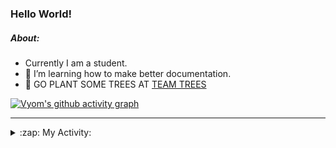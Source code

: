 ### Hello World!

##### About:
- Currently I am a student.
- 🌱 I’m learning how to make better documentation.
- 🌱 GO PLANT SOME TREES AT [TEAM TREES](https://teamtrees.org/)

[![Vyom's github activity graph](https://activity-graph.herokuapp.com/graph?username=Vyvy-vi)](https://github.com/ashutosh00710/github-readme-activity-graph)

---
<details>
  <summary>:zap: My Activity:</summary>
  
<!--START_SECTION:waka-->
![Code Time](http://img.shields.io/badge/Code%20Time-932%20hrs%2053%20mins-blue)

**I'm a Night 🦉** 

```text
🌞 Morning    93 commits     ███░░░░░░░░░░░░░░░░░░░░░░   13.4% 
🌆 Daytime    167 commits    ██████░░░░░░░░░░░░░░░░░░░   24.06% 
🌃 Evening    229 commits    ████████░░░░░░░░░░░░░░░░░   33.0% 
🌙 Night      205 commits    ███████░░░░░░░░░░░░░░░░░░   29.54%

```
📅 **I'm Most Productive on Sunday** 

```text
Monday       101 commits    ███░░░░░░░░░░░░░░░░░░░░░░   14.55% 
Tuesday      112 commits    ████░░░░░░░░░░░░░░░░░░░░░   16.14% 
Wednesday    87 commits     ███░░░░░░░░░░░░░░░░░░░░░░   12.54% 
Thursday     101 commits    ███░░░░░░░░░░░░░░░░░░░░░░   14.55% 
Friday       103 commits    ███░░░░░░░░░░░░░░░░░░░░░░   14.84% 
Saturday     73 commits     ██░░░░░░░░░░░░░░░░░░░░░░░   10.52% 
Sunday       117 commits    ████░░░░░░░░░░░░░░░░░░░░░   16.86%

```


📊 **This Week I Spent My Time On** 

```text
🔥 Editors: 
VS Code                  11 hrs 36 mins      █████████████████████████   100.0%

🐱‍💻 Projects: 
CSF                      7 hrs 21 mins       ███████████████░░░░░░░░░░   63.35% 
file-utils               1 hr 23 mins        ███░░░░░░░░░░░░░░░░░░░░░░   11.99% 
github-readme-youtube-car54 mins             ██░░░░░░░░░░░░░░░░░░░░░░░   7.86% 
TEA-onboarding-bot       44 mins             █░░░░░░░░░░░░░░░░░░░░░░░░   6.43% 
praise                   41 mins             █░░░░░░░░░░░░░░░░░░░░░░░░   5.91%

```


 Last Updated on 22/10/2022 00:16:06 UTC
<!--END_SECTION:waka-->
</details>
